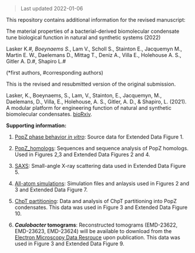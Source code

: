 

>Last updated 2022-01-06


This repository contains additional information for the revised manuscript:

The material properties of a bacterial-derived biomolecular condensate tune biological function in natural and synthetic systems (2022)

Lasker K.*#, Boeynaems S.*, Lam V., Scholl S., Stainton E., Jacquemyn M., Martin E. W., Daelemans D., Mittag T., Deniz A., Villa E., Holehouse A. S., Gitler A. D.#, Shapiro L.#

(*first authors, #corresponding authors)

This is the revised and resubmitted version of the original submission.

Lasker, K., Boeynaems, S., Lam, V., Stainton, E., Jacquemyn, M., Daelemans, D., Villa, E., Holehouse, A. S., Gitler, A. D., & Shapiro, L. (2021). A modular platform for engineering function of natural and synthetic biomolecular condensates. [bioRxiv](https://www.biorxiv.org/content/10.1101/2021.02.03.429226v1).

**Supporting information:**

1. [PopZ phase behavior _in vitro_](https://github.com/LaskerLab/doi_10.1101_2021.02.03.429226_SI/tree/main/data/PopZ_phase_behavior_in_vitro_source_data): Source data for Extended Data Figure 1.

2. [PopZ_homologs](https://github.com/LaskerLab/doi_10.1101_2021.02.03.429226_SI/blob/main/data/popz_all_idrs_based_on_08_21_2020_analysis_with_taxo.xlsx): Sequences and sequence analysis of PopZ homologs. Used in Figures 2,3 and Extended Data Figures 2 and 4.

3. [SAXS](https://github.com/LaskerLab/doi_10.1101_2021.02.03.429226_SI/blob/main/data/wildtype_PopZ_Cc_SAXS.dat): Small-angle X-ray scattering data used in Extended Data Figure 5.

4. [All-atom simulations](https://github.com/holehouse-lab/supportingdata/tree/master/2022/lasker_boeynaems_2022): Simulation files and anlaysis used in Figures 2 and 3 and Extended Data Figure 7.

5. [ChpT partitioning](https://github.com/LaskerLab/doi_10.1101_2021.02.03.429226_SI/tree/main/data/ChpT_partitioning): Data and analysis of ChpT partitioning into PopZ condensates. This data was used in Figure 3 and Extended Data Figure 10.

6. **_Caulobacter_ tomograms**: Reconstructed tomograms (EMD-23622, EMD-23623, EMD-23624) will be available to download from the [Electron Microscopy Data Resrouce](https://www.emdataresource.org/index.html) upon publication. This data was used in Figure 3 and Extended Data Figure 9.


